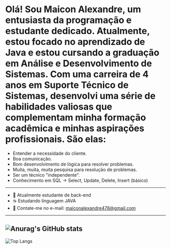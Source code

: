 # Olá! Sou Maicon Alexandre, um entusiasta da programação e estudante dedicado. Atualmente, estou focado no aprendizado de Java e estou cursando a graduação em Análise e Desenvolvimento de Sistemas. Com uma carreira de 4 anos em Suporte Técnico de Sistemas, desenvolvi uma série de habilidades valiosas que complementam minha formação acadêmica e minhas aspirações profissionais. São elas:

 - Entender a necessidade do cliente.
 - Boa comunicação.
 - Bom desenvolvimento de lógica para resolver problemas.
 - Muita, muita, muita pesquisa para resolução de problemas.
 - Ser um técnico "independente".
 - Conhecimento em SQL -> Select, Update, Delete, Insert (básico)
--------------------------------------------------------------------
 - 📖 Atualmente estudante de back-end
 - ☕ Estudando linguagem JAVA
 - 📧 Contate-me no e-mail: maiconalexandre478@gmail.com
-------------------------------------------------------------------
![Anurag's GitHub stats](https://github-readme-stats.vercel.app/api?username=MaiconAlexandre&show_icons=true&theme=transparent)
-------------------------------------------------------------------
![Top Langs](https://github-readme-stats.vercel.app/api/top-langs/?username=MaiconAlexandre&hide_progress=true)
